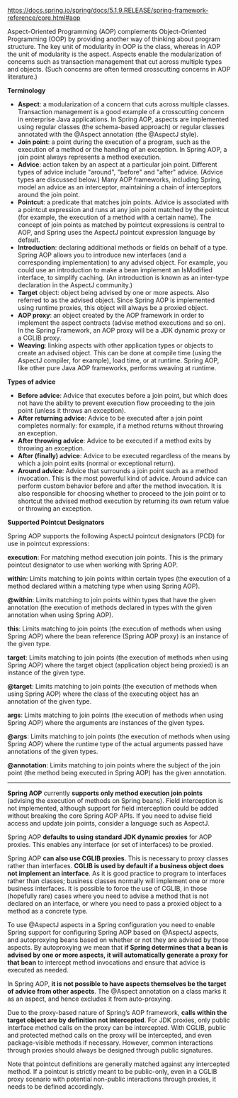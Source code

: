 https://docs.spring.io/spring/docs/5.1.9.RELEASE/spring-framework-reference/core.html#aop

Aspect-Oriented Programming (AOP) complements Object-Oriented Programming (OOP) by providing another way of thinking about program structure. The key unit of modularity in OOP is the class, whereas in AOP the unit of modularity is the aspect. Aspects enable the modularization of concerns such as transaction management that cut across multiple types and objects. (Such concerns are often termed crosscutting concerns in AOP literature.)

**Terminology**

* **Aspect**: a modularization of a concern that cuts across multiple classes. Transaction management is a good example of a crosscutting concern in enterprise Java applications. In Spring AOP, aspects are implemented using regular classes (the schema-based approach) or regular classes annotated with the @Aspect annotation (the @AspectJ style).
* **Join point**: a point during the execution of a program, such as the execution of a method or the handling of an exception. In Spring AOP, a join point always represents a method execution.
* **Advice**: action taken by an aspect at a particular join point. Different types of advice include "around", "before" and "after" advice. (Advice types are discussed below.) Many AOP frameworks, including Spring, model an advice as an interceptor, maintaining a chain of interceptors around the join point.
* **Pointcut**: a predicate that matches join points. Advice is associated with a pointcut expression and runs at any join point matched by the pointcut (for example, the execution of a method with a certain name). The concept of join points as matched by pointcut expressions is central to AOP, and Spring uses the AspectJ pointcut expression language by default.
* **Introduction**: declaring additional methods or fields on behalf of a type. Spring AOP allows you to introduce new interfaces (and a corresponding implementation) to any advised object. For example, you could use an introduction to make a bean implement an IsModified interface, to simplify caching. (An introduction is known as an inter-type declaration in the AspectJ community.)
* **Target** object: object being advised by one or more aspects. Also referred to as the advised object. Since Spring AOP is implemented using runtime proxies, this object will always be a proxied object.
* **AOP proxy**: an object created by the AOP framework in order to implement the aspect contracts (advise method executions and so on). In the Spring Framework, an AOP proxy will be a JDK dynamic proxy or a CGLIB proxy.
* **Weaving**: linking aspects with other application types or objects to create an advised object. This can be done at compile time (using the AspectJ compiler, for example), load time, or at runtime. Spring AOP, like other pure Java AOP frameworks, performs weaving at runtime.

**Types of advice**

* **Before advice**: Advice that executes before a join point, but which does not have the ability to prevent execution flow proceeding to the join point (unless it throws an exception).
* **After returning advice**: Advice to be executed after a join point completes normally: for example, if a method returns without throwing an exception.
* **After throwing advice**: Advice to be executed if a method exits by throwing an exception.
* **After (finally) advice**: Advice to be executed regardless of the means by which a join point exits (normal or exceptional return).
* **Around advice**: Advice that surrounds a join point such as a method invocation. This is the most powerful kind of advice. Around advice can perform custom behavior before and after the method invocation. It is also responsible for choosing whether to proceed to the join point or to shortcut the advised method execution by returning its own return value or throwing an exception.

**Supported Pointcut Designators**

Spring AOP supports the following AspectJ pointcut designators (PCD) for use in pointcut expressions:

**execution**: For matching method execution join points. This is the primary pointcut designator to use when working with Spring AOP.

**within**: Limits matching to join points within certain types (the execution of a method declared within a matching type when using Spring AOP).

**@within**: Limits matching to join points within types that have the given annotation (the execution of methods declared in types with the given annotation when using Spring AOP).

**this**: Limits matching to join points (the execution of methods when using Spring AOP) where the bean reference (Spring AOP proxy) is an instance of the given type.

**target**: Limits matching to join points (the execution of methods when using Spring AOP) where the target object (application object being proxied) is an instance of the given type.

**@target**: Limits matching to join points (the execution of methods when using Spring AOP) where the class of the executing object has an annotation of the given type.

**args**: Limits matching to join points (the execution of methods when using Spring AOP) where the arguments are instances of the given types.

**@args**: Limits matching to join points (the execution of methods when using Spring AOP) where the runtime type of the actual arguments passed have annotations of the given types.

**@annotation**: Limits matching to join points where the subject of the join point (the method being executed in Spring AOP) has the given annotation.

-----------------------------------

**Spring AOP** currently **supports only method execution join points** (advising the execution of methods on Spring beans). Field interception is not implemented, although support for field interception could be added without breaking the core Spring AOP APIs. If you need to advise field access and update join points, consider a language such as AspectJ.

Spring AOP **defaults to using standard JDK dynamic proxies** for AOP proxies. This enables any interface (or set of interfaces) to be proxied.

Spring AOP **can also use CGLIB proxies**. This is necessary to proxy classes rather than interfaces. **CGLIB is used by default if a business object does not implement an interface**. As it is good practice to program to interfaces rather than classes; business classes normally will implement one or more business interfaces. It is possible to force the use of CGLIB, in those (hopefully rare) cases where you need to advise a method that is not declared on an interface, or where you need to pass a proxied object to a method as a concrete type.

To use @AspectJ aspects in a Spring configuration you need to enable Spring support for configuring Spring AOP based on @AspectJ aspects, and autoproxying beans based on whether or not they are advised by those aspects. By autoproxying we mean that **if Spring determines that a bean is advised by one or more aspects, it will automatically generate a proxy for that bean** to intercept method invocations and ensure that advice is executed as needed.

In Spring AOP, **it is not possible to have aspects themselves be the target of advice from other aspects**. The @Aspect annotation on a class marks it as an aspect, and hence excludes it from auto-proxying.

Due to the proxy-based nature of Spring’s AOP framework, **calls within the target object are by definition not intercepted**. For JDK proxies, only public interface method calls on the proxy can be intercepted. With CGLIB, public and protected method calls on the proxy will be intercepted, and even package-visible methods if necessary. However, common interactions through proxies should always be designed through public signatures.

Note that pointcut definitions are generally matched against any intercepted method. If a pointcut is strictly meant to be public-only, even in a CGLIB proxy scenario with potential non-public interactions through proxies, it needs to be defined accordingly.